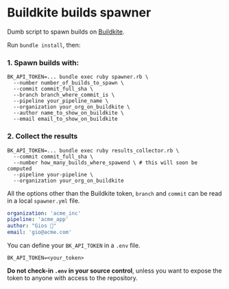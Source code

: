 # Buildkite builds spawner

Dumb script to spawn builds on [Buildkite](https://buildkite.com).

Run `bundle install`, then:

### 1. Spawn builds with:

```
BK_API_TOKEN=... bundle exec ruby spawner.rb \
  --number number_of_builds_to_spawn \
  --commit commit_full_sha \
  --branch branch_where_commit_is \
  --pipeline your_pipeline_name \
  --organization your_org_on_buildkite \
  --author name_to_show_on_buildkite \
  --email email_to_show_on_buildkite
```

### 2. Collect the results

```
BK_API_TOKEN=... bundle exec ruby results_collector.rb \
  --commit commit_full_sha \
  --number how_many_builds_where_spawend \ # this will soon be computed
  --pipeline your-pipeline \
  --organization your_org_on_buildkite
```

All the options other than the Buildkite token, `branch` and `commit` can be read in a local `spawner.yml` file.

```yml
organization: 'acme_inc'
pipeline: 'acme_app'
author: "Gios 🤖"
email: 'gio@acme.com'
```

You can define your `BK_API_TOKEN` in a `.env` file.

```
BK_API_TOKEN=<your_token>
```

**Do not check-in `.env` in your source control**, unless you want to expose the token to anyone with access to the repository.
